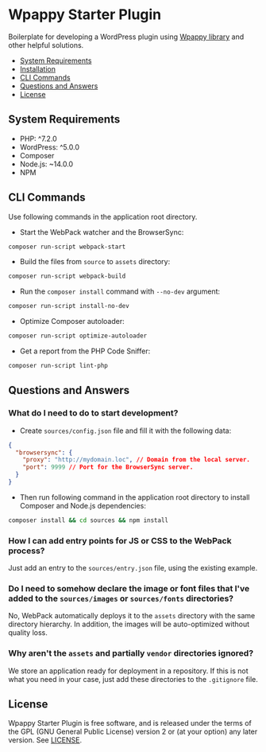 # Wpappy Starter Plugin

Boilerplate for developing a WordPress plugin using [Wpappy library](https://github.com/wpappy/wpappy) and other helpful solutions.

- [System Requirements](#system-requirements)
- [Installation](#installation)
- [CLI Commands](#cli-commands)
- [Questions and Answers](#questions-and-answers)
- [License](#license)

## System Requirements
- PHP: ^7.2.0
- WordPress: ^5.0.0
- Composer
- Node.js: ~14.0.0
- NPM

## CLI Commands
Use following commands in the application root directory.
- Start the WebPack watcher and the BrowserSync:
```bash
composer run-script webpack-start
```
- Build the files from `source` to `assets` directory:
```bash
composer run-script webpack-build
```
- Run the `composer install` command with `--no-dev` argument:
```bash
composer run-script install-no-dev
```
- Optimize Composer autoloader:
```bash
composer run-script optimize-autoloader
```
- Get a report from the PHP Code Sniffer:
```bash
composer run-script lint-php
```

## Questions and Answers

### What do I need to do to start development?
- Create `sources/config.json` file and fill it with the following data:
```json
{
  "browsersync": {
    "proxy": "http://mydomain.loc", // Domain from the local server.
    "port": 9999 // Port for the BrowserSync server.
  }
}
```
- Then run following command in the application root directory to install Composer and Node.js dependencies:
```bash
composer install && cd sources && npm install
```

### How I can add entry points for JS or CSS to the WebPack process?
Just add an entry to the `sources/entry.json` file, using the existing example.

### Do I need to somehow declare the image or font files that I've added to the `sources/images` or `sources/fonts` directories?
No, WebPack automatically deploys it to the `assets` directory with the same directory hierarchy. In addition, the images will be auto-optimized without quality loss.

### Why aren't the `assets` and partially `vendor` directories ignored?
We store an application ready for deployment in a repository. If this is not what you need in your case, just add these directories to the `.gitignore` file.

## License
Wpappy Starter Plugin is free software, and is released under the terms of the GPL (GNU General Public License) version 2 or (at your option) any later version. See [LICENSE](https://github.com/wpappy/starter-plugin/blob/main/LICENSE).

